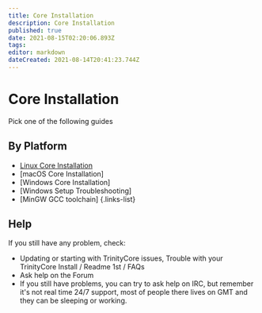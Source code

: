 ```yaml
---
title: Core Installation
description: Core Installation
published: true
date: 2021-08-15T02:20:06.893Z
tags: 
editor: markdown
dateCreated: 2021-08-14T20:41:23.744Z
---
```


# Core Installation

Pick one of the following guides

## By Platform
- [Linux Core Installation](linux-core-installation)
- [macOS Core Installation]
- [Windows Core Installation]
- [Windows Setup Troubleshooting]
- [MinGW GCC toolchain]
{.links-list}

## Help

If you still have any problem, check:

- Updating or starting with TrinityCore issues, Trouble with your TrinityCore Install / Readme 1st / FAQs
- Ask help on the Forum
- If you still have problems, you can try to ask help on IRC, but remember it's not real time 24/7 support, most of people there lives on GMT and they can be sleeping or working.
